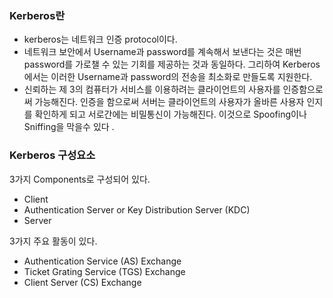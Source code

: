 ### Kerberos란
- kerberos는 네트워크 인증 protocol이다.
- 네트워크 보안에서 Username과 password를 계속해서 보낸다는 것은 매번 password를 가로챌 수 있는 기회를 제공하는 것과 동일하다. 그리하여 Kerberos에서는 이러한 Username과 password의 전송을 최소화로 만들도록 지원한다.
- 신뢰하는 제 3의 컴퓨터가 서비스를 이용하려는 클라이언트의 사용자를 인증함으로써 가능해진다. 인증을 함으로써 서버는 클라이언트의 사용자가 올바른 사용자 인지를 확인하게 되고 서로간에는 비밀통신이 가능해진다. 이것으로 Spoofing이나 Sniffing을 막을수 있다 .

### Kerberos 구성요소 
3가지 Components로 구성되어 있다.
 - Client
 - Authentication Server or Key Distribution Server (KDC)
 - Server

3가지 주요 활동이 있다.
 - Authentication Service (AS) Exchange
 - Ticket Grating Service (TGS) Exchange
 - Client Server (CS) Exchange